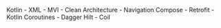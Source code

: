 Kotlin - XML - MVI - Clean Architecture - Navigation Compose - Retrofit - Kotlin Coroutines - Dagger Hilt - Coil

